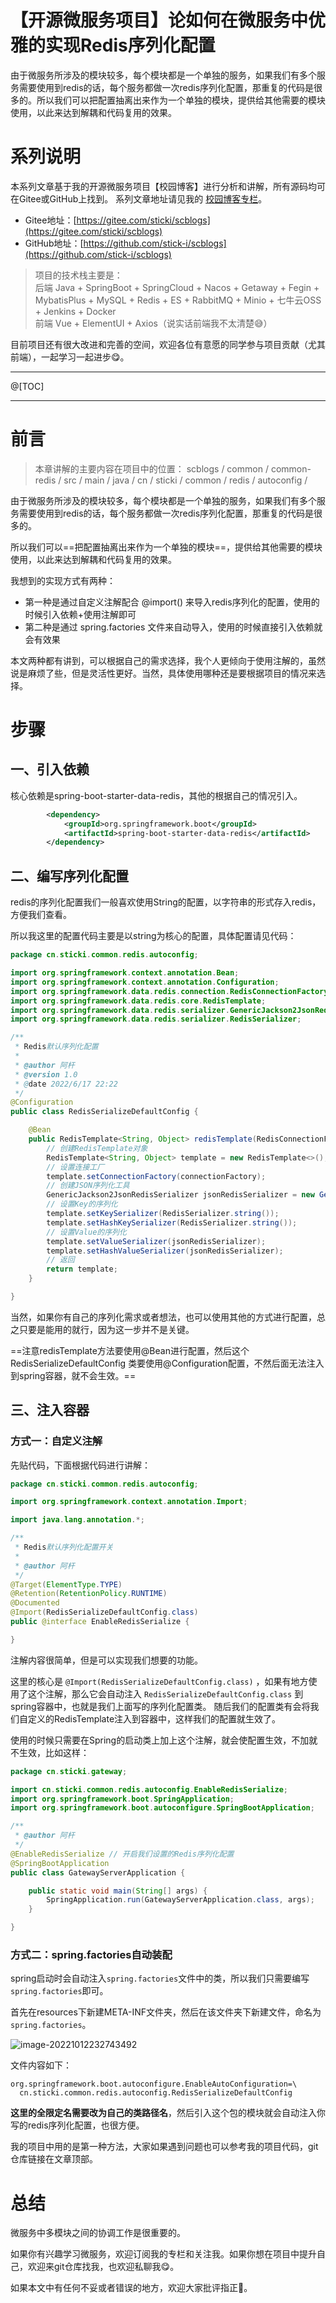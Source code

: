 # 【开源微服务项目】论如何在微服务中优雅的实现Redis序列化配置

由于微服务所涉及的模块较多，每个模块都是一个单独的服务，如果我们有多个服务需要使用到redis的话，每个服务都做一次redis序列化配置，那重复的代码是很多的。所以我们可以把配置抽离出来作为一个单独的模块，提供给其他需要的模块使用，以此来达到解耦和代码复用的效果。

# 系列说明
本系列文章基于我的开源微服务项目【校园博客】进行分析和讲解，所有源码均可在Gitee或GitHub上找到。
系列文章地址请见我的 [校园博客专栏](https://blog.csdn.net/little_stick_i/category_11963913.html)。

- Gitee地址：[https://gitee.com/sticki/scblogs](https://gitee.com/sticki/scblogs)
- GitHub地址：[https://github.com/stick-i/scblogs](https://github.com/stick-i/scblogs)


>项目的技术栈主要是：
>\
>后端 Java + SpringBoot + SpringCloud + Nacos + Getaway + Fegin + MybatisPlus + MySQL + Redis + ES + RabbitMQ + Minio + 七牛云OSS + Jenkins + Docker
>\
前端 Vue + ElementUI + Axios（说实话前端我不太清楚😅）

目前项目还有很大改进和完善的空间，欢迎各位有意愿的同学参与项目贡献（尤其前端），一起学习一起进步😋。

---

@[TOC]

---

# 前言
>本章讲解的主要内容在项目中的位置： scblogs / common / common-redis / src / main / java / cn / sticki / common / redis / autoconfig /

由于微服务所涉及的模块较多，每个模块都是一个单独的服务，如果我们有多个服务需要使用到redis的话，每个服务都做一次redis序列化配置，那重复的代码是很多的。

所以我们可以==把配置抽离出来作为一个单独的模块==，提供给其他需要的模块使用，以此来达到解耦和代码复用的效果。

我想到的实现方式有两种：
- 第一种是通过自定义注解配合 @import() 来导入redis序列化的配置，使用的时候引入依赖+使用注解即可
- 第二种是通过 spring.factories 文件来自动导入，使用的时候直接引入依赖就会有效果

本文两种都有讲到，可以根据自己的需求选择，我个人更倾向于使用注解的，虽然说是麻烦了些，但是灵活性更好。当然，具体使用哪种还是要根据项目的情况来选择。

# 步骤
## 一、引入依赖
核心依赖是spring-boot-starter-data-redis，其他的根据自己的情况引入。

```xml
		<dependency>
			<groupId>org.springframework.boot</groupId>
			<artifactId>spring-boot-starter-data-redis</artifactId>
		</dependency>
```

## 二、编写序列化配置
redis的序列化配置我们一般喜欢使用String的配置，以字符串的形式存入redis，方便我们查看。

所以我这里的配置代码主要是以string为核心的配置，具体配置请见代码：
```java
package cn.sticki.common.redis.autoconfig;

import org.springframework.context.annotation.Bean;
import org.springframework.context.annotation.Configuration;
import org.springframework.data.redis.connection.RedisConnectionFactory;
import org.springframework.data.redis.core.RedisTemplate;
import org.springframework.data.redis.serializer.GenericJackson2JsonRedisSerializer;
import org.springframework.data.redis.serializer.RedisSerializer;

/**
 * Redis默认序列化配置
 *
 * @author 阿杆
 * @version 1.0
 * @date 2022/6/17 22:22
 */
@Configuration
public class RedisSerializeDefaultConfig {

	@Bean
	public RedisTemplate<String, Object> redisTemplate(RedisConnectionFactory connectionFactory) {
		// 创建RedisTemplate对象
		RedisTemplate<String, Object> template = new RedisTemplate<>();
		// 设置连接工厂
		template.setConnectionFactory(connectionFactory);
		// 创建JSON序列化工具
		GenericJackson2JsonRedisSerializer jsonRedisSerializer = new GenericJackson2JsonRedisSerializer();
		// 设置Key的序列化
		template.setKeySerializer(RedisSerializer.string());
		template.setHashKeySerializer(RedisSerializer.string());
		// 设置Value的序列化
		template.setValueSerializer(jsonRedisSerializer);
		template.setHashValueSerializer(jsonRedisSerializer);
		// 返回
		return template;
	}

}

```

当然，如果你有自己的序列化需求或者想法，也可以使用其他的方式进行配置，总之只要是能用的就行，因为这一步并不是关键。

==注意redisTemplate方法要使用@Bean进行配置，然后这个 RedisSerializeDefaultConfig 类要使用@Configuration配置，不然后面无法注入到spring容器，就不会生效。==

## 三、注入容器
### 方式一：自定义注解
先贴代码，下面根据代码进行讲解：
```java
package cn.sticki.common.redis.autoconfig;

import org.springframework.context.annotation.Import;

import java.lang.annotation.*;

/**
 * Redis默认序列化配置开关
 *
 * @author 阿杆
 */
@Target(ElementType.TYPE)
@Retention(RetentionPolicy.RUNTIME)
@Documented
@Import(RedisSerializeDefaultConfig.class)
public @interface EnableRedisSerialize {

}
```

注解内容很简单，但是可以实现我们想要的功能。

这里的核心是 `@Import(RedisSerializeDefaultConfig.class)` ，如果有地方使用了这个注解，那么它会自动注入 `RedisSerializeDefaultConfig.class` 到spring容器中，也就是我们上面写的序列化配置类。
随后我们的配置类有会将我们自定义的RedisTemplate注入到容器中，这样我们的配置就生效了。

使用的时候只需要在Spring的启动类上加上这个注解，就会使配置生效，不加就不生效，比如这样：
```java
package cn.sticki.gateway;

import cn.sticki.common.redis.autoconfig.EnableRedisSerialize;
import org.springframework.boot.SpringApplication;
import org.springframework.boot.autoconfigure.SpringBootApplication;

/**
 * @author 阿杆
 */
@EnableRedisSerialize // 开启我们设置的Redis序列化配置
@SpringBootApplication
public class GatewayServerApplication {

	public static void main(String[] args) {
		SpringApplication.run(GatewayServerApplication.class, args);
	}

}
```

### 方式二：spring.factories自动装配
spring启动时会自动注入`spring.factories`文件中的类，所以我们只需要编写`spring.factories`即可。

首先在resources下新建META-INF文件夹，然后在该文件夹下新建文件，命名为`spring.factories`。

![image-20221012232743492](../image/image-20221012232743492.png)




文件内容如下：
```
org.springframework.boot.autoconfigure.EnableAutoConfiguration=\
  cn.sticki.common.redis.autoconfig.RedisSerializeDefaultConfig
```
**这里的全限定名需要改为自己的类路径名**，然后引入这个包的模块就会自动注入你写的redis序列化配置，也很方便。

我的项目中用的是第一种方法，大家如果遇到问题也可以参考我的项目代码，git仓库链接在文章顶部。

# 总结

微服务中多模块之间的协调工作是很重要的。

如果你有兴趣学习微服务，欢迎订阅我的专栏和关注我。如果你想在项目中提升自己，欢迎来git仓库找我，也欢迎私聊我😋。

如果本文中有任何不妥或者错误的地方，欢迎大家批评指正🥰。
